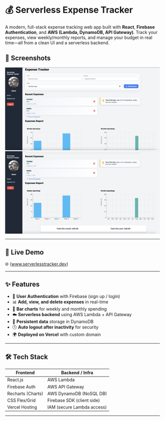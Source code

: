 # 💰 Serverless Expense Tracker

A modern, full-stack expense tracking web app built with **React**, **Firebase Authentication**, and **AWS (Lambda, DynamoDB, API Gateway)**. Track your expenses, view weekly/monthly reports, and manage your budget in real time—all from a clean UI and a serverless backend.

## 📸 Screenshots

![Dashboard](./images/dashboard.png)  
![Bar Chart](./images/charts.png)

---

## 🚀 Live Demo  
🌐 (www.serverlesstracker.dev)

---

## ✨ Features

- 🔐 **User Authentication** with Firebase (sign up / login)
- 📊 **Add, view, and delete expenses** in real-time
- 📅 **Bar charts** for weekly and monthly spending
- ☁️ **Serverless backend** using AWS Lambda + API Gateway
- 💾 **Persistent data** storage in DynamoDB
- 🕒 **Auto logout after inactivity** for security
- 🌍 **Deployed on Vercel** with custom domain

---

## 🛠 Tech Stack

| Frontend         | Backend / Infra             |
|------------------|-----------------------------|
| React.js         | AWS Lambda                  |
| Firebase Auth    | AWS API Gateway             |
| Recharts (Charts)| AWS DynamoDB (NoSQL DB)     |
| CSS Flex/Grid    | Firebase SDK (client side)  |
| Vercel Hosting   | IAM (secure Lambda access)  |

---